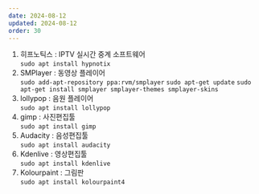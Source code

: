 ```yaml
---
date: 2024-08-12
updated: 2024-08-12
order: 30
---
```

1. 히프노틱스 : IPTV 실시간 중계 소프트웨어  
	`sudo apt install hypnotix`
2. SMPlayer : 동영상 플레이어  
	`sudo add-apt-repository ppa:rvm/smplayer`
	`sudo apt-get update`
	`sudo apt-get install smplayer smplayer-themes smplayer-skins`
2. lollypop : 음원 플레이어  
	`sudo apt install lollypop`
3. gimp : 사진편집툴  
	`sudo apt install gimp`
4. Audacity : 음성편집툴  
	`sudo apt install audacity`
5. Kdenlive : 영상편집툴  
	`sudo apt install kdenlive`
6. Kolourpaint : 그림판  
	`sudo apt install kolourpaint4`
